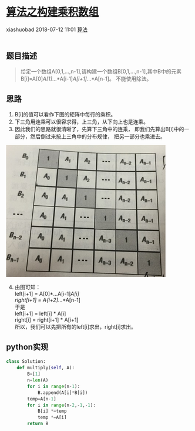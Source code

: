 <div class="blog-article">
    <h1><a href="p.html?p=算法/算法之构建乘积数组" class="title">算法之构建乘积数组</a></h1>
    <span class="author">xiashuobad</span>
    <span class="time">2018-07-12 11:01</span>
    <span><a href="tags.html?t=算法" class="tag">算法</a></span>
    </div>
<br/>

## 题目描述 ##
>给定一个数组A[0,1,...,n-1],请构建一个数组B[0,1,...,n-1],其中B中的元素B[i]=A[0]*A[1]*...*A[i-1]*A[i+1]*...*A[n-1]。
不能使用除法。
## 思路 ##
1. B[i]的值可以看作下图的矩阵中每行的乘积。
2. 下三角用连乘可以很容求得，上三角，从下向上也是连乘。
3. 因此我们的思路就很清晰了，先算下三角中的连乘，
即我们先算出B[i]中的一部分，然后倒过来按上三角中的分布规律，
把另一部分也乘进去。

![](assets/images/2018/07/3uqes6ala8jt3rk47mrva1ev5t.jpg)

4. 由图可知：  
left[i+1] = A[0]*...A[i-1]*A[i]  
right[i+1] = A{i+2]*...*A[n-1]  
于是  
left[i+1] = left[i] * A[i]  
right[i] = right[i+1] * A[i+1]  
所以，我们可以先把所有的left[i]求出，right[i]求出。

## python实现 ##
```python
class Solution:
    def multiply(self, A):
        B=[1]
        n=len(A)
        for i in range(n-1):
            B.append(A[i]*B[i])
        temp=A[n-1]
        for i in range(n-2,-1,-1):
            B[i] *=temp
            temp *=A[i]
        return B
```